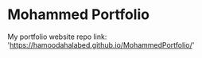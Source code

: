 # Mohammed Portfolio
My portfolio website repo 
link:
'https://hamoodahalabed.github.io/MohammedPortfolio/'
